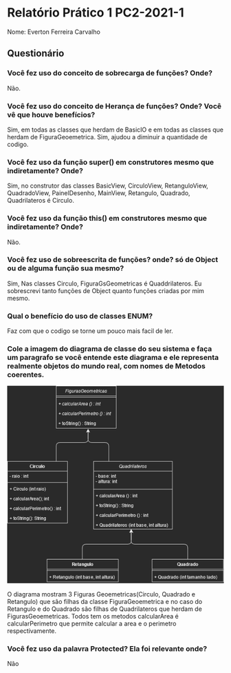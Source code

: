 # Relatório Prático 1 PC2-2021-1
Nome: Everton Ferreira Carvalho

## Questionário

### Você fez uso do conceito de sobrecarga de funções? Onde?
Não.

### Você fez uso do conceito de Herança de funções? Onde? Você vê que houve benefícios?
Sim, em todas as classes que herdam de BasicIO e em todas as classes que herdam de FiguraGeoemetrica. Sim, ajudou a diminuir a quantidade de codigo.

### Você fez uso da função super() em construtores mesmo que indiretamente? Onde?
Sim, no construtor das classes BasicView, CirculoView, RetanguloView, QuadradoView, PainelDesenho, MainView, Retangulo, Quadrado, Quadrilateros é Circulo.

### Você fez uso da função this() em construtores mesmo que indiretamente? Onde?
Não.

### Você fez uso de sobreescrita de funções? onde? só de Object ou de alguma função sua mesmo?
Sim, Nas classes Circulo, FiguraGsGeometricas é Quaddrilateros. Eu sobrescrevi tanto funções de Object quanto funções criadas por mim mesmo.

### Qual o benefício do uso de classes ENUM?
Faz com que o codigo se torne um pouco mais facil de ler.

### Cole a imagem do diagrama de classe do seu sistema e faça um paragrafo se você entende este diagrama e ele representa realmente objetos do mundo real, com nomes de Metodos coerentes.
![Alt Diagrama](resources/img/FigurasUML.png)

O diagrama mostram 3 Figuras Geoemetricas(Circulo, Quadrado e Retangulo) que são filhas da classe FiguraGeoemetrica e no caso do Retangulo e do Quadrado são filhas de Quadrilateros que herdam de FigurasGeoemetricas. Todos tem os metodos calcularArea é calcularPerimetro que permite calcular a area e o perimetro respectivamente.

### Você fez uso da palavra Protected? Ela foi relevante onde?
Não